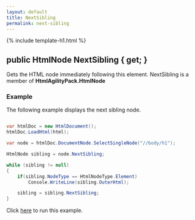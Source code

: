 ```yaml
---
layout: default
title: NextSibling
permalink: next-sibling
---
```


{% include template-h1.html %}

## public HtmlNode NextSibling { get; }

Gets the HTML node immediately following this element. NextSibling is a member of **HtmlAgilityPack.HtmlNode**

### Example

The following example displays the next sibling node.

```csharp

var htmlDoc = new HtmlDocument();
htmlDoc.LoadHtml(html);

var node = htmlDoc.DocumentNode.SelectSingleNode("//body/h1");

HtmlNode sibling = node.NextSibling;

while (sibling != null)
{
    if(sibling.NodeType == HtmlNodeType.Element)
        Console.WriteLine(sibling.OuterHtml);

    sibling = sibling.NextSibling;
}

```

Click [here](https://dotnetfiddle.net/k2k3IJ) to run this example.
